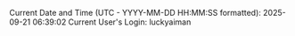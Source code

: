 Current Date and Time (UTC - YYYY-MM-DD HH:MM:SS formatted): 2025-09-21 06:39:02
Current User's Login: luckyaiman
